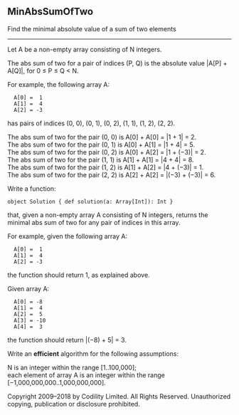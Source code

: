 ## MinAbsSumOfTwo

Find the minimal absolute value of a sum of two elements
___
Let A be a non-empty array consisting of N integers.

The abs sum of two for a pair of indices (P, Q) is the absolute value |A[P] + A[Q]|, for 0 ≤ P ≤ Q < N.

For example, the following array A:

```
  A[0] =  1
  A[1] =  4
  A[2] = -3
```
  
has pairs of indices (0, 0), (0, 1), (0, 2), (1, 1), (1, 2), (2, 2).

The abs sum of two for the pair (0, 0) is A[0] + A[0] = |1 + 1| = 2.  
The abs sum of two for the pair (0, 1) is A[0] + A[1] = |1 + 4| = 5.  
The abs sum of two for the pair (0, 2) is A[0] + A[2] = |1 + (−3)| = 2.   
The abs sum of two for the pair (1, 1) is A[1] + A[1] = |4 + 4| = 8.  
The abs sum of two for the pair (1, 2) is A[1] + A[2] = |4 + (−3)| = 1.  
The abs sum of two for the pair (2, 2) is A[2] + A[2] = |(−3) + (−3)| = 6.  
 
Write a function:

```
object Solution { def solution(a: Array[Int]): Int }
```

that, given a non-empty array A consisting of N integers, returns the minimal abs sum of two for any pair of indices in this array.

For example, given the following array A:
```
  A[0] =  1
  A[1] =  4
  A[2] = -3
```
the function should return 1, as explained above.

Given array A:
```
  A[0] = -8
  A[1] =  4
  A[2] =  5
  A[3] = -10
  A[4] =  3
```
the function should return |(−8) + 5| = 3.

Write an **efficient** algorithm for the following assumptions:

N is an integer within the range [1..100,000];  
each element of array A is an integer within the range [−1,000,000,000..1,000,000,000].

Copyright 2009–2018 by Codility Limited. All Rights Reserved. Unauthorized copying, publication or disclosure prohibited.